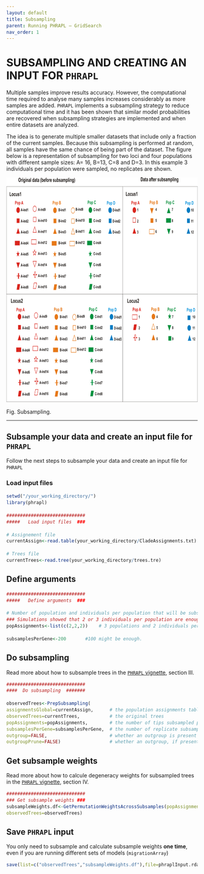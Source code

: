 ```yaml
---
layout: default
title: Subsampling
parent: Running PHRAPL – GridSearch
nav_order: 1
---
```


SUBSAMPLING AND CREATING AN INPUT FOR `PHRAPL`
=======

Multiple samples improve results accuracy. However, the computational time required to analyse many samples increases considerably as more samples are added. `PHRAPL` implements a subsampling strategy to reduce computational time and it has been shown that similar model probabilities are recovered when subsampling strategies are implemented and when entire datasets are analyzed. 

The idea is to generate multiple smaller datasets that include only a fraction of the current samples. Because this subsampling is performed at random, all samples have the same chance of being part of the dataset. The figure below is a representation of subsampling for two loci and four populations with different sample sizes: A= 16, B=13, C=8 and D=3. In this example 3 individuals per population were sampled, no replicates are shown.



<img src="https://github.com/ariadnamorales/phrapl-manual/blob/master/images/subsampling.png?raw=true" width="811.5" height="592" />

Fig. Subsampling. 

---

## Subsample your data and create an input file for `PHRAPL`

Follow the next steps to subsample your data and create an input file for `PHRAPL`

### Load input files

```r
setwd("/your_working_directory/")
library(phrapl)

#############################
#####   Load input files  ###

# Assignement file
currentAssign<-read.table(your_working_directory/CladeAssignments.txt)

# Trees file
currentTrees<-read.tree(your_working_directory/trees.tre)
```

## Define arguments

```r
#############################
#####   Define arguments  ###

# Number of population and individuals per population that will be subsampled
### Simulations showed that 2 or 3 individuals per population are enough.
popAssignments<-list(c(2,2,2))    # 3 populations and 2 individuals per population

subsamplesPerGene<-200       #100 might be enough.
```

## Do subsampling
Read more about how to subsample trees in the [`PHRAPL` vignette](https://github.com/bomeara/phrapl/blob/master/doc/phrapl_vignette.Rmd), section III.

```r
#############################
####  Do subsampling  #######

observedTrees<-PrepSubsampling(
assignmentsGlobal=currentAssign,      # the population assignments table
observedTrees=currentTrees,           # the original trees
popAssignments=popAssignments,        # the number of tips subsampled per population
subsamplesPerGene=subsamplesPerGene,  # the number of replicate subsamples to take per locus
outgroup=FALSE,                       # whether an outgroup is present in the dataset (TRUE or FALSE)
outgroupPrune=FALSE)                  # whether an outgroup, if present, should be excluded from the subsampled trees
```

## Get subsample weights
Read more about how to calcule degeneracy weights for subsampled trees in the [`PHRAPL` vignette](https://github.com/bomeara/phrapl/blob/master/doc/phrapl_vignette.Rmd), section IV.

```r
#############################
### Get subsample weights ###
subsampleWeights.df<-GetPermutationWeightsAcrossSubsamples(popAssignments=popAssignments,
observedTrees=observedTrees)
```

## Save `PHRAPL` input

You only need to subsample and calculate subsample weights __one time__, even if you are running different sets of models (`migrationArray`)
```r
save(list=c("observedTrees","subsampleWeights.df"),file=phraplInput.rda)
```